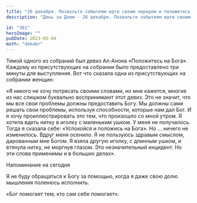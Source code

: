 ```yaml
---
title: "26 декабря. Позвольте событиям идти своим чередом и положитесь на Бога"
description: "День за Днем - 26 декабря. Позвольте событиям идти своим чередом и положитесь на Бога"

id: "361"
heroImage: ""
pubDate: 2023-05-04
moth: "dekabr"
---
```


Темой одного из собраний был девиз Ал-Анона «Положитесь на Бога». Каждому из
присутствующих на собрании было предоставлено три минуты для выступления. Вот
что сказала одна из присутствующих на собрании женщин:

«Я никого не хочу потрясать своими словами, но мне кажется, многие из нас
слишком буквально воспринимают этот девиз. Это не значит, что мы все свои
проблемы должны предоставить Богу. Мы должны сами решать свои проблемы,
используя способности, которые нам дал Бог. И я хочу проиллюстрировать это
тем, что произошло со мной утром. Я хотела вдеть нитку в иголку с маленьким
ушком. У меня не получалось. Тогда я сказала себе: «Успокойся и положись на
Бога». Но … ничего не изменилось. Вдруг меня осенило. Я не пользуюсь здравым
смыслом, дарованным мне Богом. Я взяла другую иголку, с длинным ушком, и
втянула нитку, не моргнув глазом. Это незначительный инцидент. Но эти слова
применимы и в больших делах».

Напоминание на сегодня

Я не буду обращаться к Богу за помощью, когда я даже свою долю мышления
поленюсь исполнить.

«Бог помогает тем, кто сам себе помогает».
